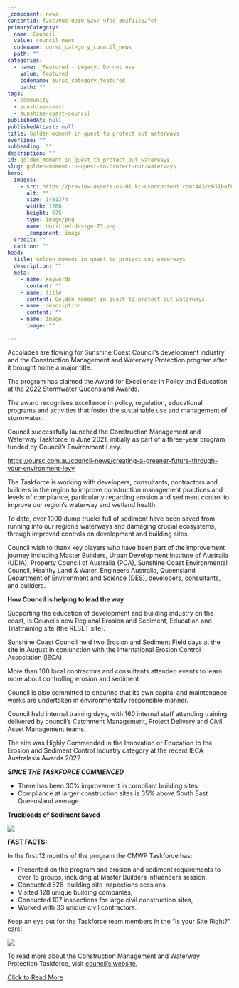 ```yaml
---
_component: news
contentId: f28c798e-d910-5257-9fae-302f11c62fef
primaryCategory:
  name: Council
  value: council-news
  codename: oursc_category_council_news
  path: ""
categories:
  - name: _Featured - Legacy. Do not use
    value: featured
    codename: oursc_category_featured
    path: ""
tags:
  - community
  - sunshine-coast
  - sunshine-coast-council
publishedAt: null
publishedAtLast: null
title: Golden moment in quest to protect out waterways
overline: ""
subheading: ""
description: ""
id: golden_moment_in_quest_to_protect_out_waterways
slug: golden-moment-in-quest-to-protect-our-waterways
hero:
  images:
    - src: https://preview-assets-us-01.kc-usercontent.com:443/c631baf8-1b46-001f-580c-d0001b68b4a8/e5b375ec-76a1-451c-91a6-7f22acd76ee2/Untitled-design-73.png
      alt: ""
      size: 1481374
      width: 1200
      height: 675
      type: image/png
      name: Untitled-design-73.png
      _component: image
  credit: ""
  caption: ""
head:
  title: Golden moment in quest to protect out waterways
  description: ""
  meta:
    - name: keywords
      content: ""
    - name: title
      content: Golden moment in quest to protect out waterways
    - name: description
      content: ""
    - name: image
      image: ""

---
```

Accolades are flowing for Sunshine Coast Council’s development industry and the Construction Management and Waterway Protection program after it brought home a major title.

The program has claimed the Award for Excellence in Policy and Education at the 2022 Stormwater Queensland Awards.

The award recognises excellence in policy, regulation, educational programs and activities that foster the sustainable use and management of stormwater.

Council successfully launched the Construction Management and Waterway Taskforce in June 2021, initially as part of a three-year program funded by Council’s Environment Levy.

<https://oursc.com.au/council-news/creating-a-greener-future-through-your-environment-levy>


The Taskforce is working with developers, consultants, contractors and builders in the region to improve construction management practices and levels of compliance, particularly regarding erosion and sediment control to improve our region’s waterway and wetland health.

To date, over 1000 dump trucks full of sediment have been saved from running into our region’s waterways and damaging crucial ecosystems, through improved controls on development and building sites.

Council wish to thank key players who have been part of the improvement journey including Master Builders, Urban Development Institute of Australia (UDIA), Property Council of Australia (PCA), Sunshine Coast Environmental Council, Healthy Land & Water, Engineers Australia, Queensland Department of Environment and Science (DES), developers, consultants, and builders.

**How Council is helping to lead the way**

Supporting the education of development and building industry on the coast, is Councils new Regional Erosion and Sediment, Education and Trialtraining site (the RESET site).

Sunshine Coast Council held two Erosion and Sediment Field days at the site in August in conjunction with the International Erosion Control Association (IECA). 

More than 100 local contractors and consultants attended events to learn more about controlling erosion and sediment

Council is also committed to ensuring that its own capital and maintenance works are undertaken in environmentally responsible manner.

Council held internal training days, with 160 internal staff attending training delivered by council’s Catchment Management, Project Delivery and Civil Asset Management teams.

The site was Highly Commended in the Innovation or Education to the Erosion and Sediment Control Industry category at the recent IECA Australasia Awards 2022.

***SINCE THE TASKFORCE COMMENCED***

*   There has been 30% improvement in compliant building sites
*   Compliance at larger construction sites is 35% above South East Queensland average.

**Truckloads of Sediment Saved**

![](https://preview-assets-us-01.kc-usercontent.com:443/c631baf8-1b46-001f-580c-d0001b68b4a8/2c6c1cfc-5022-4cbd-8357-84beaacb5ff4/stormwater-image-1-1-edited.png)

**FAST FACTS:**

In the first 12 months of the program the CMWP Taskforce has:

*   Presented on the program and erosion and sediment requirements to over 15 groups, including at Master Builders influencers session.
*   Conducted 526  building site inspections sessions,
*   Visited 128 unique building companies,
*   Conducted 107 inspections for large civil construction sites,
*   Worked with 33 unique civil contractors.

Keep an eye out for the Taskforce team members in the “Is your Site Right?” cars! 

![](https://preview-assets-us-01.kc-usercontent.com:443/c631baf8-1b46-001f-580c-d0001b68b4a8/a8f5aa12-987a-4cba-aa82-5ad187a4484f/Stormwater-image-2-1-1024x683.png)

To read more about the Construction Management and Waterway Protection Taskforce, visit [council’s website.](https://www.sunshinecoast.qld.gov.au/Environment/Rivers-and-Coast/Erosion-and-Sediment-Control)


[Click to Read More](https://www.sunshinecoast.qld.gov.au/Environment/Rivers-and-Coast/Erosion-and-Sediment-Control)
